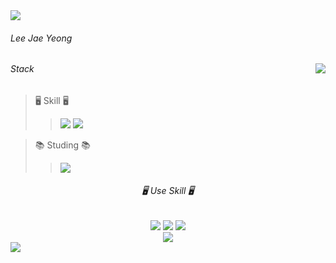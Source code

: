 <img src="https://capsule-render.vercel.app/api?type=waving&color=ECDC7A&height=140&section=header&text=Lee%20Jae%20Yeong&animation=scaleIn&fontSize=20&fontAlign=10&fontAlignY=30"/>

###### Lee Jae Yeong
<image align=right src="https://github-readme-stats.vercel.app/api/top-langs/?username=Jae0o&layout=compact(https://github.com/Jae0o/github-readme-stats)"/>
</div>

###### Stack
> 🖥️ Skill 🖥️
> > <img src="https://img.shields.io/badge/HTML5-E34F26?style=flat-square&logo=HTML5&logoColor=white"/> </a><img src="https://img.shields.io/badge/CSS3-1572B6?style=flat-square&logo=CSS3&logoColor=white"/></a>

> 📚 Studing 📚
> ><img src="https://img.shields.io/badge/Javascript-F7DF1E?style=flat-square&logo=Javascript&logoColor=white"/></a>

<h6 align=center>🖥️ Use Skill 🖥️</h6>
<div align=center>
<img src="https://img.shields.io/badge/HTML5-E34F26?style=flat-square&logo=HTML5&logoColor=white"/></a>
<img src="https://img.shields.io/badge/CSS3-1572B6?style=flat-square&logo=CSS3&logoColor=white"/></a>
<img src="https://img.shields.io/badge/Javascript-F7DF1E?style=flat-square&logo=Javascript&logoColor=white"/></a>
</div>
<div align='center'>
<image src="https://github-readme-stats.vercel.app/api/top-langs/?username=Jae0o&layout=compact(https://github.com/Jae0o/github-readme-stats)"/>
</div>



<img src="https://capsule-render.vercel.app/api?type=waving&color=ECDC7A&height=100&section=footer&text=&fontSize=90"/>
